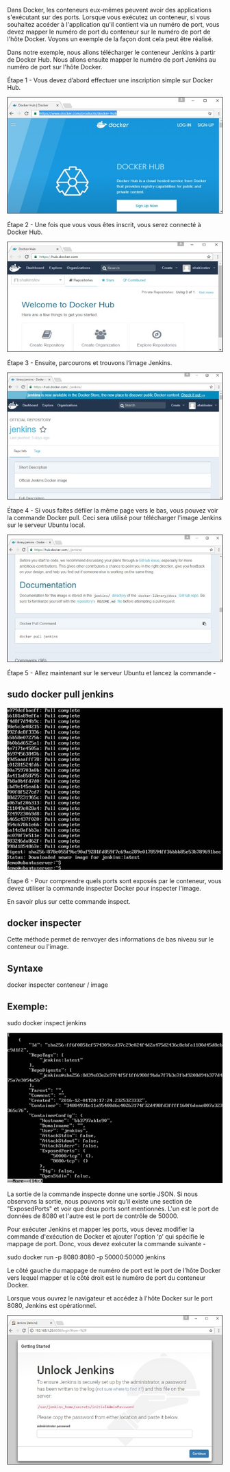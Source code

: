 Dans Docker, les conteneurs eux-mêmes peuvent avoir des applications s'exécutant sur des ports. Lorsque vous exécutez un conteneur, si vous souhaitez accéder à l'application qu'il contient via un numéro de port, vous devez mapper le numéro de port du conteneur sur le numéro de port de l'hôte Docker. Voyons un exemple de la façon dont cela peut être réalisé.

Dans notre exemple, nous allons télécharger le conteneur Jenkins à partir de Docker Hub. Nous allons ensuite mapper le numéro de port Jenkins au numéro de port sur l'hôte Docker.

Étape 1 - Vous devez d’abord effectuer une inscription simple sur Docker Hub.

![](1.jpg) 

Étape 2 - Une fois que vous vous êtes inscrit, vous serez connecté à Docker Hub.

![](2.jpg) 

Étape 3 - Ensuite, parcourons et trouvons l’image Jenkins.

![](3.jpg) 

Étape 4 - Si vous faites défiler la même page vers le bas, vous pouvez voir la commande Docker pull. Ceci sera utilisé pour télécharger l'image Jenkins sur le serveur Ubuntu local.

![](4.jpg) 

Étape 5 - Allez maintenant sur le serveur Ubuntu et lancez la commande -
## sudo docker pull jenkins 

![](5.jpg) 

Étape 6 - Pour comprendre quels ports sont exposés par le conteneur, vous devez utiliser la commande inspecter Docker pour inspecter l'image.

En savoir plus sur cette commande inspect.

## docker inspecter
Cette méthode permet de renvoyer des informations de bas niveau sur le conteneur ou l'image.

## Syntaxe

docker inspecter conteneur / image

## Exemple:

sudo docker inspect jenkins 

![](6.jpg) 

La sortie de la commande inspecte donne une sortie JSON. Si nous observons la sortie, nous pouvons voir qu’il existe une section de "ExposedPorts" et voir que deux ports sont mentionnés. L'un est le port de données de 8080 et l'autre est le port de contrôle de 50000.

Pour exécuter Jenkins et mapper les ports, vous devez modifier la commande d'exécution de Docker et ajouter l'option ‘p’ qui spécifie le mappage de port. Donc, vous devez exécuter la commande suivante -

sudo docker run -p 8080:8080 -p 50000:50000 jenkins 

Le côté gauche du mappage de numéro de port est le port de l'hôte Docker vers lequel mapper et le côté droit est le numéro de port du conteneur Docker.

Lorsque vous ouvrez le navigateur et accédez à l'hôte Docker sur le port 8080, Jenkins est opérationnel.

![](7.jpg) 

